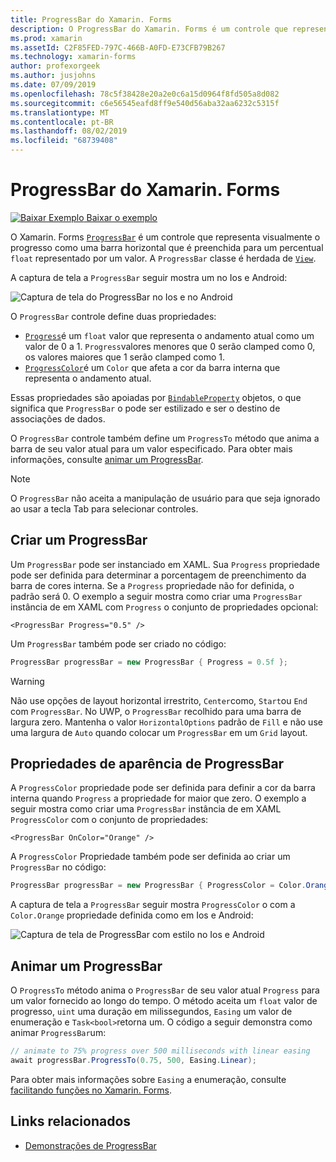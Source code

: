 ```yaml
---
title: ProgressBar do Xamarin. Forms
description: O ProgressBar do Xamarin. Forms é um controle que representa visualmente o progresso como uma barra horizontal que é preenchida com base em uma propriedade float.
ms.prod: xamarin
ms.assetId: C2F85FED-797C-466B-A0FD-E73CFB79B267
ms.technology: xamarin-forms
author: profexorgeek
ms.author: jusjohns
ms.date: 07/09/2019
ms.openlocfilehash: 78c5f38428e20a2e0c6a15d0964f8fd505a8d082
ms.sourcegitcommit: c6e56545eafd8ff9e540d56aba32aa6232c5315f
ms.translationtype: MT
ms.contentlocale: pt-BR
ms.lasthandoff: 08/02/2019
ms.locfileid: "68739408"
---
```

# <a name="xamarinforms-progressbar"></a>ProgressBar do Xamarin. Forms
[![Baixar Exemplo](~/media/shared/download.png) Baixar o exemplo](https://docs.microsoft.com/samples/xamarin/xamarin-forms-samples/userinterface-progressbardemos/)

O Xamarin. Forms [`ProgressBar`](xref:Xamarin.Forms.ProgressBar) é um controle que representa visualmente o progresso como uma barra horizontal que é preenchida para um percentual `float` representado por um valor. A `ProgressBar` classe é herdada de [`View`](xref:Xamarin.Forms.View).

A captura de tela a `ProgressBar` seguir mostra um no Ios e Android:

![Captura de tela do ProgressBar no Ios e no Android](progressbar-images/progressbars-default.png "ProgressBar no Ios e Android")

O `ProgressBar` controle define duas propriedades:

* [`Progress`](xref:Xamarin.Forms.ProgressBar.Progress)é um `float` valor que representa o andamento atual como um valor de 0 a 1. `Progress`valores menores que 0 serão clamped como 0, os valores maiores que 1 serão clamped como 1.
* [`ProgressColor`](xref:Xamarin.Forms.ProgressBar.ProgressColor)é um `Color` que afeta a cor da barra interna que representa o andamento atual.

Essas propriedades são apoiadas por [`BindableProperty`](xref:Xamarin.Forms.BindableProperty) objetos, o que significa que `ProgressBar` o pode ser estilizado e ser o destino de associações de dados.

O `ProgressBar` controle também define um `ProgressTo` método que anima a barra de seu valor atual para um valor especificado. Para obter mais informações, consulte [animar um ProgressBar](#animate-a-progressbar).

> [!NOTE]
> O `ProgressBar` não aceita a manipulação de usuário para que seja ignorado ao usar a tecla Tab para selecionar controles.

## <a name="create-a-progressbar"></a>Criar um ProgressBar

Um `ProgressBar` pode ser instanciado em XAML. Sua `Progress` propriedade pode ser definida para determinar a porcentagem de preenchimento da barra de cores interna. Se a `Progress` propriedade não for definida, o padrão será 0. O exemplo a seguir mostra como criar uma `ProgressBar` instância de em XAML com `Progress` o conjunto de propriedades opcional:

```xaml
<ProgressBar Progress="0.5" />
```

Um `ProgressBar` também pode ser criado no código:

```csharp
ProgressBar progressBar = new ProgressBar { Progress = 0.5f };
```

> [!WARNING]
> Não use opções de layout horizontal irrestrito, `Center`como, `Start`ou `End` com `ProgressBar`. No UWP, o `ProgressBar` recolhido para uma barra de largura zero. Mantenha o valor `HorizontalOptions` padrão de `Fill` e não use uma largura de `Auto` quando colocar um `ProgressBar` em um `Grid` layout.

## <a name="progressbar-appearance-properties"></a>Propriedades de aparência de ProgressBar

A `ProgressColor` propriedade pode ser definida para definir a cor da barra interna quando `Progress` a propriedade for maior que zero. O exemplo a seguir mostra como criar uma `ProgressBar` instância de em XAML `ProgressColor` com o conjunto de propriedades:

```xaml
<ProgressBar OnColor="Orange" />
```

A `ProgressColor` Propriedade também pode ser definida ao criar um `ProgressBar` no código:

```csharp
ProgressBar progressBar = new ProgressBar { ProgressColor = Color.Orange };
```

A captura de tela a `ProgressBar` seguir mostra `ProgressColor` o com a `Color.Orange` propriedade definida como em Ios e Android:

![Captura de tela de ProgressBar com estilo no Ios e Android](progressbar-images/progressbars-styled.png "ProgressBar com estilo no Ios e no Android")

## <a name="animate-a-progressbar"></a>Animar um ProgressBar

O `ProgressTo` método anima o `ProgressBar` de seu valor atual `Progress` para um valor fornecido ao longo do tempo. O método aceita um `float` valor de progresso, `uint` uma duração em milissegundos, `Easing` um valor de enumeração e `Task<bool>`retorna um. O código a seguir demonstra como animar `ProgressBar`um:

```csharp
// animate to 75% progress over 500 milliseconds with linear easing
await progressBar.ProgressTo(0.75, 500, Easing.Linear);
```

Para obter mais informações sobre `Easing` a enumeração, consulte [facilitando funções no Xamarin. Forms](~/xamarin-forms/user-interface/animation/easing.md).

## <a name="related-links"></a>Links relacionados

* [Demonstrações de ProgressBar](https://docs.microsoft.com/samples/xamarin/xamarin-forms-samples/userinterface-progressbardemos/)
